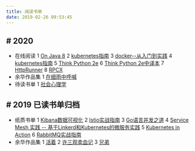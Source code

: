 ```yaml
---
title: 阅读书单
date: 2019-02-26 09:53:45
---
```


## # 2020
- 在线阅读
1 [On Java 8](https://lingcoder.github.io/OnJava8/#/sidebar)
2 [kubernetes指南](https://kubernetes.feisky.xyz/introduction/index)
3 [docker--从入门到实践](https://yeasy.gitbooks.io/docker_practice/content/)
4 [kubernetes指南](https://kubernetes.feisky.xyz/introduction/index)
5 [Think Python 2e](https://greenteapress.com/wp/think-python-2e/ )
6 [Think Python 2e中译本](https://codingpy.com/books/thinkpython2/01-the-way-of-the-program.html)
7 [HttpRunner](https://cn.httprunner.org/quickstart/)
8 [RPCX](https://books.studygolang.com/go-rpc-programming-guide/)
- 余华作品集
1 [在细雨中呼喊](https://book.douban.com/subject/20421947/)
- 待读书单
1 [社会心理学](https://book.douban.com/subject/25982198/)


## # 2019  已读书单归档
- 纸质书单
1 [Kibana数据可视化](https://book.douban.com/subject/30398495/)
2 [Istio实战指南](https://www.epubit.com/bookDetails?id=UB6c782ba3ed7a4)
3 [Go语言并发之道](https://book.douban.com/subject/30424330/)
4 [Service Mesh 实践 -- 基于Linkerd和Kubernetes的微服务实践](https://book.douban.com/subject/30403756/)
5 [Kubernetes in Action](https://book.douban.com/subject/26997846/)
6 [RabbitMQ实战指南](https://book.douban.com/subject/27591386/)
- 余华作品集
1 [活着](https://book.douban.com/subject/4913064/)
2 [许三观卖血记](https://book.douban.com/subject/4760224/)
3 [兄弟](https://book.douban.com/subject/20441957/)

